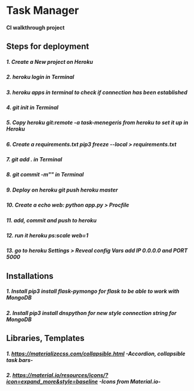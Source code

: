 # Task Manager
#### CI walkthrough project


## Steps for deployment

##### 1. Create a New project on Heroku
##### 2. ***heroku login*** in Terminal
##### 3. ***heroku apps*** in terminal to check if connection has been established
##### 4. ***git init*** in Terminal
##### 5. Copy ***heroku git:remote -a task-menegeris*** from heroku to set it up in Heroku
##### 6. Create a requirements.txt ***pip3 freeze --local > requirements.txt***
##### 7. ***git add .*** in Terminal
##### 8. ***git commit -m""*** in Terminal
##### 9. Deploy on heroku ***git push heroku master***
##### 10. Create a ***echo web: python app.py > Procfile***
##### 11. add, commit and push to heroku
##### 12. run it ***heroku ps:scale web=1***
##### 13. go to heroku Settings > Reveal config Vars add IP 0.0.0.0 and PORT 5000



## Installations

##### 1. Install ***pip3 install flask-pymongo*** for flask to be able to work with MongoDB
##### 2. Install ***pip3 install dnspython*** for new style connection string for MongoDB

## Libraries, Templates

##### 1. https://materializecss.com/collapsible.html -Accordion, collapsible task bars-
##### 2. https://material.io/resources/icons/?icon=expand_more&style=baseline -Icons from Material.io-